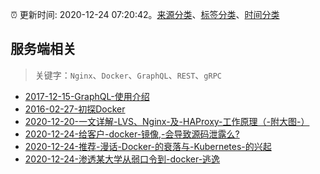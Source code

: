 :alarm_clock: 更新时间: 2020-12-24 07:20:42。[来源分类](../README.md)、[标签分类](../TAGS.md)、[时间分类](../TIMELINE.md)

## 服务端相关


> 关键字：`Nginx`、`Docker`、`GraphQL`、`REST`、`gRPC`



- [2017-12-15-GraphQL-使用介绍](https://aotu.io/notes/2017/12/15/graphql-use/) 
- [2016-02-27-初探Docker](https://aotu.io/notes/2016/02/27/docker/) 
- [2020-12-20-一文详解-LVS、Nginx-及-HAProxy-工作原理（-附大图-）](https://www.ershicimi.com/p/3ee857ec86a7db335028f6d9daf5bd75) 
- [2020-12-24-给客户-docker-镜像,-会导致源码泄露么?](https://www.v2ex.com/t/738600) 
- [2020-12-24-推荐-漫话-Docker-的衰落与-Kubernetes-的兴起](https://toutiao.io/k/h3ooyse) 
- [2020-12-24-渗透某大学从弱口令到-docker-逃逸](https://sec.thief.one/article_content?a_id=278cc0c3ad92244ca48d1805b20468be) 